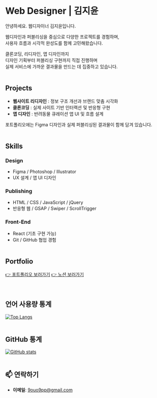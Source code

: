 
# Web Designer | 김지윤

안녕하세요. 웹디자이너 김지윤입니다.

웹디자인과 퍼블리싱을 중심으로 다양한 프로젝트를 경험하며,  
사용자 흐름과 시각적 완성도를 함께 고민해왔습니다.

클론코딩, 리디자인, 앱 디자인까지  
디자인 기획부터 퍼블리싱 구현까지 직접 진행하며  
실제 서비스에 가까운 결과물을 만드는 데 집중하고 있습니다.
<br/><br/>

## Projects

- **웹사이트 리디자인** : 정보 구조 개선과 브랜드 맞춤 시각화
- **클론코딩** : 실제 사이트 기반 인터랙션 및 반응형 구현
- **앱 디자인** : 반려동물 큐레이션 앱 UI 및 흐름 설계

포트폴리오에는 Figma 디자인과 실제 퍼블리싱된 결과물이 함께 담겨 있습니다.
<br/><br/>

## Skills

### Design
- Figma / Photoshop / Illustrator  
- UX 설계 / 앱 UI 디자인  

### Publishing
- HTML / CSS / JavaScript / jQuery  
- 반응형 웹 / GSAP / Swiper / ScrollTrigger  

### Front-End
- React (기초 구현 가능)  
- Git / GitHub 협업 경험
<br/><br/>

## Portfolio

[👉 포트폴리오 보러가기](https://portfolio-kimjiyoon.vercel.app/) 
[👉 노션 보러가기](https://regular-eyebrow-2fa.notion.site/Webdesigner-Portfolio-241c2e355cad8014b942ee6cd676e43d?source=copy_link) 
<br/><br/><br/>

## 언어 사용량 통계

[![Top Langs](https://github-readme-stats.vercel.app/api/top-langs/?username=9ouo9pp&layout=compact)](https://github.com/anuraghazra/github-readme-stats)
<br/><br/>
## GitHub 통계

[![GitHub stats](https://github-readme-stats.vercel.app/api?username=9ouo9pp&show_icons=true&theme=radical)](https://github.com/anuraghazra/github-readme-stats)
<br/><br/>
## 📫 연락하기
- **이메일**: 9ouo9pp@gmail.com
<br/><br/>

